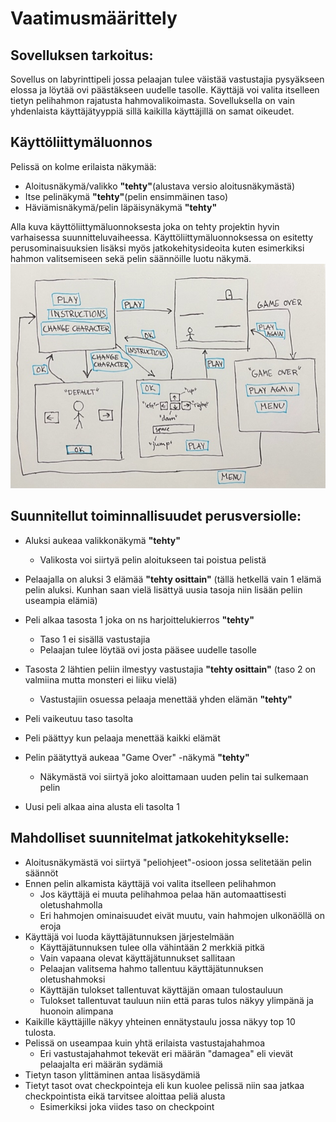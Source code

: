 # Vaatimusmäärittely

## Sovelluksen tarkoitus:

Sovellus on labyrinttipeli jossa pelaajan tulee väistää vastustajia pysyäkseen elossa ja löytää ovi päästäkseen uudelle tasolle.
Käyttäjä voi valita itselleen tietyn pelihahmon rajatusta hahmovalikoimasta.
Sovelluksella on vain yhdenlaista käyttäjätyyppiä sillä kaikilla käyttäjillä on samat oikeudet.

## Käyttöliittymäluonnos

Pelissä on kolme erilaista näkymää:
- Aloitusnäkymä/valikko **"tehty"**(alustava versio aloitusnäkymästä)
- Itse pelinäkymä **"tehty"**(pelin ensimmäinen taso)
- Häviämisnäkymä/pelin läpäisynäkymä **"tehty"**

Alla kuva käyttöliittymäluonnoksesta joka on tehty projektin hyvin varhaisessa suunnitteluvaiheessa. Käyttöliittymäluonnoksessa on esitetty perusominaisuuksien lisäksi myös jatkokehitysideoita kuten esimerkiksi hahmon valitsemiseen sekä pelin säännöille luotu näkymä.
![Käyttöliittymäluonnos](https://github.com/laurelcrelia/ot-harjoitustyo/blob/master/dokumentaatio/kayttoliittymaluonnos.jpg)

## Suunnitellut toiminnallisuudet perusversiolle:

- Aluksi aukeaa valikkonäkymä **"tehty"**
  - Valikosta voi siirtyä pelin aloitukseen tai poistua pelistä
  
- Pelaajalla on aluksi 3 elämää **"tehty osittain"** (tällä hetkellä vain 1 elämä pelin aluksi. Kunhan saan vielä lisättyä uusia tasoja niin lisään peliin useampia elämiä)

- Peli alkaa tasosta 1 joka on ns harjoittelukierros **"tehty"**
  - Taso 1 ei sisällä vastustajia 
  - Pelaajan tulee löytää ovi josta pääsee uudelle tasolle
  
- Tasosta 2 lähtien peliin ilmestyy vastustajia **"tehty osittain"** (taso 2 on valmiina mutta monsteri ei liiku vielä)
  - Vastustajiin osuessa pelaaja menettää yhden elämän **"tehty"**
  
- Peli vaikeutuu taso tasolta
- Peli päättyy kun pelaaja menettää kaikki elämät

- Pelin päätyttyä aukeaa "Game Over" -näkymä **"tehty"**
  - Näkymästä voi siirtyä joko aloittamaan uuden pelin tai sulkemaan pelin
  
- Uusi peli alkaa aina alusta eli tasolta 1


## Mahdolliset suunnitelmat jatkokehitykselle:

- Aloitusnäkymästä voi siirtyä "peliohjeet"-osioon jossa selitetään pelin säännöt
- Ennen pelin alkamista käyttäjä voi valita itselleen pelihahmon
  - Jos käyttäjä ei muuta pelihahmoa pelaa hän automaattisesti oletushahmolla
  - Eri hahmojen ominaisuudet eivät muutu, vain hahmojen ulkonäöllä on eroja
- Käyttäjä voi luoda käyttäjätunnuksen järjestelmään
  - Käyttäjätunnuksen tulee olla vähintään 2 merkkiä pitkä
  - Vain vapaana olevat käyttäjätunnukset sallitaan
  - Pelaajan valitsema hahmo tallentuu käyttäjätunnuksen oletushahmoksi
  - Käyttäjän tulokset tallentuvat käyttäjän omaan tulostauluun
  - Tulokset tallentuvat tauluun niin että paras tulos näkyy ylimpänä ja huonoin alimpana
- Kaikille käyttäjille näkyy yhteinen ennätystaulu jossa näkyy top 10 tulosta.
- Pelissä on useampaa kuin yhtä erilaista vastustajahahmoa
  - Eri vastustajahahmot tekevät eri määrän "damagea" eli vievät pelaajalta eri määrän sydämiä
- Tietyn tason ylittäminen antaa lisäsydämiä
- Tietyt tasot ovat checkpointeja eli kun kuolee pelissä niin saa jatkaa checkpointista eikä tarvitsee aloittaa peliä alusta
  - Esimerkiksi joka viides taso on checkpoint
